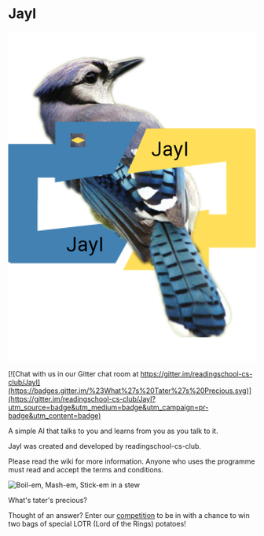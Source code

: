 JayI
====

![The JayI Logo](JayI.png)

[![Chat with us in our Gitter chat room at https://gitter.im/readingschool-cs-club/JayI](https://badges.gitter.im/%23What%27s%20Tater%27s%20Precious.svg)](https://gitter.im/readingschool-cs-club/JayI?utm_source=badge&utm_medium=badge&utm_campaign=pr-badge&utm_content=badge)

A simple AI that talks to you and learns from you as you talk to it.

JayI was created and developed by readingschool-cs-club.

Please read the wiki for more information.
Anyone who uses the programme must read and accept the terms and conditions.

![Boil-em, Mash-em, Stick-em in a stew](http://stuarte.co/wp-content/uploads/2014/01/LOTR-Sam-Gamgee-says-potatoes.gif)

What's tater's precious?

Thought of an answer? Enter our [competition](../../wiki/Monthly-JayI-Competition) to be in with a chance to win two bags of special LOTR  (Lord of the Rings) potatoes!





